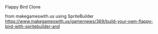 Flappy Bird Clone

from makegameswith.us using SpriteBuilder
https://www.makegameswith.us/gamernews/369/build-your-own-flappy-bird-with-spritebuilder-and
